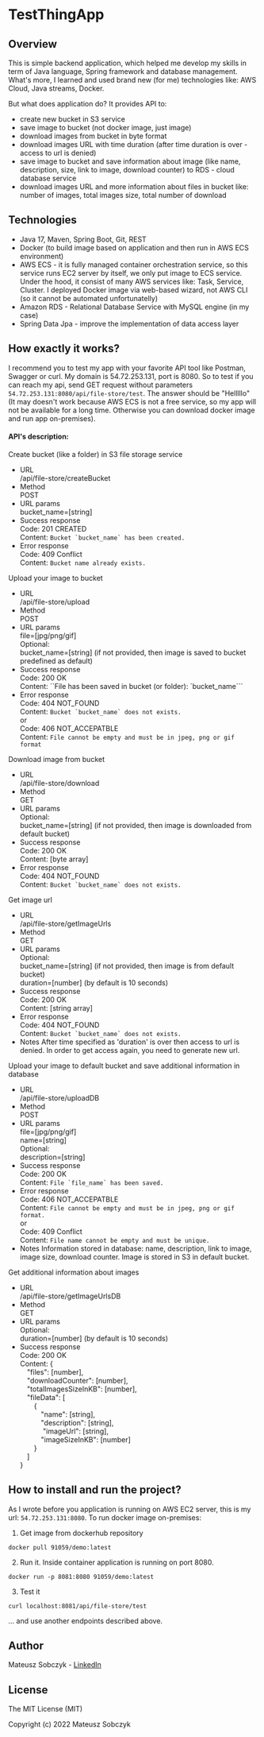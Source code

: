 # TestThingApp

## Overview
This is simple backend application, which helped me develop my skills in term of Java language, Spring framework and database management.
What's more, I learned and used brand new (for me) technologies like: AWS Cloud, Java streams, Docker.

But what does application do? It provides API to:
- create new bucket in S3 service
- save image to bucket (not docker image, just image)
- download images from bucket in byte format
- download images URL with time duration (after time duration is over - access to url is denied)
- save image to bucket and save information about image (like name, description, size, link to image, download counter) to RDS - cloud database service
- download images URL and more information about files in bucket like: number of images, total images size, total number of download

## Technologies
- Java 17, Maven, Spring Boot, Git, REST
- Docker (to build image based on application and then run in AWS ECS environment)
- AWS ECS - it is fully managed container orchestration service, so this service runs EC2 server by itself, we only put image to ECS service. 
Under the hood, it consist of many AWS services like: Task, Service, Cluster. I deployed Docker image via web-based wizard, not AWS CLI (so it cannot be automated unfortunatelly)
- Amazon RDS - Relational Database Service with MySQL engine (in my case)
- Spring Data Jpa - improve the implementation of data access layer

## How exactly it works?
I recommend you to test my app with your favorite API tool like Postman, Swagger or curl. My domain is 54.72.253.131, port is 8080. So to test
if you can reach my api, send GET request without parameters `54.72.253.131:8080/api/file-store/test`. The answer should be "Helllllo" (It may doesn't work because AWS ECS
is not a free service, so my app will not be available for a long time. Otherwise you can download docker image and run app on-premises).

#### API's description:

Create bucket (like a folder) in S3 file storage service
- URL<br>
/api/file-store/createBucket
- Method<br>
POST
- URL params<br>
bucket_name=[string]
- Success response<br>
Code: 201 CREATED<br>
Content: ``Bucket `bucket_name` has been created.``
- Error response<br>
Code: 409 Conflict<br>
Content: ``Bucket name already exists.``

Upload your image to bucket
- URL<br>
/api/file-store/upload
- Method<br>
POST
- URL params<br>
file=[jpg/png/gif]<br>
  Optional:<br>
bucket_name=[string] (if not provided, then image is saved to bucket predefined as default)
- Success response<br>
Code: 200 OK<br>
Content: ``File has been saved in bucket (or folder): `bucket_name```
- Error response<br>
Code: 404 NOT_FOUND<br>
Content: ``Bucket `bucket_name` does not exists.``<br>
  or<br>
Code: 406 NOT_ACCEPATBLE<br>
Content: ``File cannot be empty and must be in jpeg, png or gif format``

Download image from bucket
- URL<br>
/api/file-store/download
- Method<br>
GET
- URL params<br>
  Optional:<br>
bucket_name=[string] (if not provided, then image is downloaded from default bucket)
- Success response<br>
Code: 200 OK<br>
Content: [byte array]
- Error response<br>
Code: 404 NOT_FOUND<br>
Content: ``Bucket `bucket_name` does not exists.``<br>

Get image url
- URL<br>
/api/file-store/getImageUrls
- Method<br>
GET
- URL params<br>
  Optional:<br>
bucket_name=[string] (if not provided, then image is from default bucket)<br>
duration=[number] (by default is 10 seconds)
- Success response<br>
Code: 200 OK<br>
Content: [string array]
- Error response<br>
Code: 404 NOT_FOUND<br>
Content: ``Bucket `bucket_name` does not exists.``<br>
- Notes
After time specified as 'duration' is over then access to url is denied. In order to get access again, you need to generate new url.

Upload your image to default bucket and save additional information in database
- URL<br>
/api/file-store/uploadDB
- Method<br>
POST
- URL params<br>
file=[jpg/png/gif]<br>
name=[string]<br>
  Optional:<br>
description=[string] 
- Success response<br>
Code: 200 OK<br>
Content: ``File `file_name` has been saved.``
- Error response<br>
Code: 406 NOT_ACCEPATBLE<br>
Content: ``File cannot be empty and must be in jpeg, png or gif format.``<br>
  or<br>
Code: 409 Conflict<br>
Content: ``File name cannot be empty and must be unique.``
- Notes
Information stored in database: name, description, link to image, image size, download counter. Image is stored in S3 in default bucket.

Get additional information about images
- URL<br>
/api/file-store/getImageUrlsDB
- Method<br>
GET
- URL params<br>
  Optional:<br>
duration=[number] (by default is 10 seconds)
- Success response<br>
Code: 200 OK<br>
Content: {<br>
&emsp;"files": [number],<br>
&emsp;"downloadCounter": [number],<br>
&emsp;"totalImagesSizeInKB": [number],<br>
&emsp;"fileData": [<br>
&emsp;&emsp;{<br>
&emsp;&emsp;&emsp;"name": [string],<br>
&emsp;&emsp;&emsp;"description": [string],<br>
&emsp;&emsp;&emsp; "imageUrl": [string],<br>
&emsp;&emsp;&emsp;"imageSizeInKB": [number]<br>
&emsp;&emsp;}<br>
&emsp;]<br>
}

## How to install and run the project?
As I wrote before you application is running on AWS EC2 server, this is my url: `54.72.253.131:8080`.
To run docker image on-premises:
1. Get image from dockerhub repository
```
docker pull 91059/demo:latest
```
2. Run it. Inside container application is running on port 8080. 
```
docker run -p 8081:8080 91059/demo:latest
```
3. Test it 
```
curl localhost:8081/api/file-store/test
```
... and use another endpoints described above.

## Author
Mateusz Sobczyk - [LinkedIn](https://www.linkedin.com/in/mateusz-sobczyk-635320164/)

## License
The MIT License (MIT)

Copyright (c) 2022 Mateusz Sobczyk

